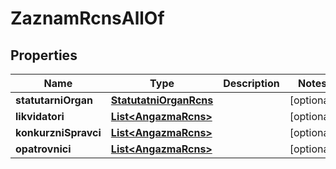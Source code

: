 

# ZaznamRcnsAllOf


## Properties

| Name | Type | Description | Notes |
|------------ | ------------- | ------------- | -------------|
|**statutarniOrgan** | [**StatutatniOrganRcns**](StatutatniOrganRcns.md) |  |  [optional] |
|**likvidatori** | [**List&lt;AngazmaRcns&gt;**](AngazmaRcns.md) |  |  [optional] |
|**konkurzniSpravci** | [**List&lt;AngazmaRcns&gt;**](AngazmaRcns.md) |  |  [optional] |
|**opatrovnici** | [**List&lt;AngazmaRcns&gt;**](AngazmaRcns.md) |  |  [optional] |



